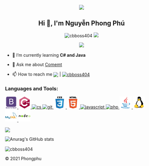 
<p align = "center">
  <img width = "140" src = "https://user-images.githubusercontent.com/6661165/91657958-61b4fd00-eb00-11ea-9def-dc7ef5367e34.png" />  
  <h2 align = "center">Hi 👋, I'm Nguyễn Phong Phú </h2>
</p>
<p align="center"> 
  <img src="https://komarev.com/ghpvc/?username=cbboss404&label=Profile%20views&color=0e75b6&style=flat" alt="cbboss404" /> 
  <a href="https://github.com/sponsors/ryo-ma">
    <img src = "https://img.shields.io/static/v1?label=Sponsor&message=%E2%9D%A4&logo=GitHub&color=ff69b4" /> 
  </a>
</p>

<p align = "center">
  <img alig src = "https://github-profile-trophy.vercel.app/?username=cbboss404&row=1&column=7" />
</p>

- 🌱 I’m currently learning **C# and Java**

- 💬 Ask me about [Comemt](https://github.com/cbboss404/cbboss404/discussions)

- 📫 How to reach me <a href="mailto:phongphu1042@gmail.com"><img align="center" src="https://user-images.githubusercontent.com/72242060/139431871-cc97ad6a-11f0-4969-973b-84eedebd0590.png" height="30" width="" /></a> | <a href="https://fb.com/1042phongphu" target="blank"><img align="center" src="https://raw.githubusercontent.com/rahuldkjain/github-profile-readme-generator/master/src/images/icons/Social/facebook.svg" alt="cbboss404" height="30" width="40" /></a>



<h3 align="left">Languages and Tools:</h3>
<p align="left"> 
  <a href="https://getbootstrap.com" target="_blank"> <img src="https://raw.githubusercontent.com/devicons/devicon/master/icons/bootstrap/bootstrap-plain-wordmark.svg" alt="bootstrap" width="40" height="40"/> </a> <a href="https://www.w3schools.com/cpp/" target="_blank"> <img src="https://raw.githubusercontent.com/devicons/devicon/master/icons/cplusplus/cplusplus-original.svg" alt="cplusplus" width="40" height="40"/> </a> 
  <a href="https://www.w3schools.com/cs/" target="_blank"> <img src="https://user-images.githubusercontent.com/72242060/139433738-efc8aa5d-b865-40d8-a082-920555eef666.png" alt="cs" width="40" height="40"/> </a> 
  <a href="https://git-scm.com/" target="_blank"> <img src="https://www.vectorlogo.zone/logos/git-scm/git-scm-icon.svg" alt="git" width="40" height="40"/> </a> 
  <a href="https://www.w3schools.com/css/" target="_blank"> <img src="https://raw.githubusercontent.com/devicons/devicon/master/icons/css3/css3-original-wordmark.svg" alt="css3" width="40" height="40"/> </a>  
  <a href="https://www.w3.org/html/" target="_blank"> <img src="https://raw.githubusercontent.com/devicons/devicon/master/icons/html5/html5-original-wordmark.svg" alt="html5" width="40" height="40"/> </a> 
  <a href="https://developer.mozilla.org/en-US/docs/Web/JavaScript" target="_blank"> <img src="https://user-images.githubusercontent.com/72242060/139436054-f75a5c65-5337-44dc-b274-6dc6dab98d5f.png" alt="javascript" width="40" height="40"/> </a>
  <a href="https://git-scm.com/" target="_blank"> <img src="https://user-images.githubusercontent.com/72242060/139435054-393912e7-2405-477f-96e8-2ecb6d480292.png" alt="php" width="40" height="40"/> </a>
  <a href="https://www.java.com" target="_blank"> <img src="https://raw.githubusercontent.com/devicons/devicon/master/icons/java/java-original.svg" alt="java" width="40" height="40"/> </a> 
  <a href="https://www.linux.org/" target="_blank"> <img src="https://raw.githubusercontent.com/devicons/devicon/master/icons/linux/linux-original.svg" alt="linux" width="40" height="40"/> </a>  
  <a href="https://www.mysql.com/" target="_blank"> <img src="https://raw.githubusercontent.com/devicons/devicon/master/icons/mysql/mysql-original-wordmark.svg" alt="mysql" width="40" height="40"/> </a>  
  <a href="https://nodejs.org" target="_blank"> <img src="https://raw.githubusercontent.com/devicons/devicon/master/icons/nodejs/nodejs-original-wordmark.svg" alt="nodejs" width="40" height="40"/> </a>
</p>


<a href="https://github.com/cbboss404/cbboss404">
  <img align="center" src="https://github-readme-stats.vercel.app/api/top-langs/?username=cbboss404&hide=html,css&title_color=e683d9&icon_color=0480ef&text_color=75eeb2&bg_color=193549" /></a> 

 ![Anurag's GitHub stats](https://github-readme-stats.vercel.app/api?username=cbboss404&show_icons=true&theme=cobalt)
 <p><img align="center" src="https://github-readme-streak-stats.herokuapp.com/?user=cbboss404&,"  alt="cbboss404" /></p>


© 2021 Phongphu



